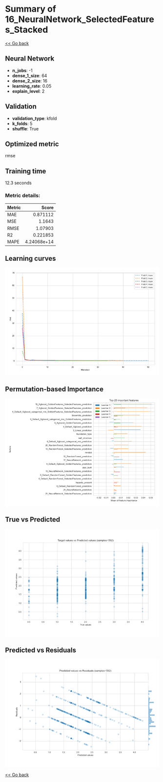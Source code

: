 # Summary of 16_NeuralNetwork_SelectedFeatures_Stacked

[<< Go back](../README.md)


## Neural Network
- **n_jobs**: -1
- **dense_1_size**: 64
- **dense_2_size**: 16
- **learning_rate**: 0.05
- **explain_level**: 2

## Validation
 - **validation_type**: kfold
 - **k_folds**: 5
 - **shuffle**: True

## Optimized metric
rmse

## Training time

12.3 seconds

### Metric details:
| Metric   |       Score |
|:---------|------------:|
| MAE      | 0.871112    |
| MSE      | 1.1643      |
| RMSE     | 1.07903     |
| R2       | 0.221853    |
| MAPE     | 4.24068e+14 |



## Learning curves
![Learning curves](learning_curves.png)

## Permutation-based Importance
![Permutation-based Importance](permutation_importance.png)
## True vs Predicted

![True vs Predicted](true_vs_predicted.png)


## Predicted vs Residuals

![Predicted vs Residuals](predicted_vs_residuals.png)



[<< Go back](../README.md)
